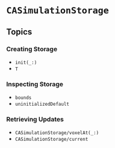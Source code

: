 # ``CASimulationStorage``

## Topics

### Creating Storage

- ``init(_:)``
- ``T``

### Inspecting Storage

- ``bounds``
- ``uninitializedDefault``

### Retrieving Updates

- ``CASimulationStorage/voxelAt(_:)``
- ``CASimulationStorage/current``
